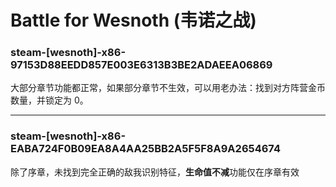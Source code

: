 # Battle for Wesnoth (韦诺之战)

### steam-[wesnoth]-x86-97153D88EEDD857E003E6313B3BE2ADAEEA06869
大部分章节功能都正常，如果部分章节不生效，可以用老办法：找到对方阵营金币数量，并锁定为 0。

****

### steam-[wesnoth]-x86-EABA724F0B09EA8A4AA25BB2A5F5F8A9A2654674
除了序章，未找到完全正确的敌我识别特征，**生命值不减**功能仅在序章有效